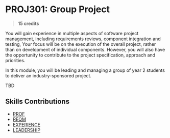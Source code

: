 # PROJ301: Group Project

> **15 credits**

You will gain experience in multiple aspects of software project management, including requirements reviews, component integration and testing, Your focus will be on the execution of the overall project, rather than on development of individual components.  However, you will also have the opportunity to contribute to the project specification, approach and priorities.

In this module, you will be leading and managing a group of year 2 students to deliver an industry-sponsored project.

TBD

## Skills Contributions

- [PROF](../skills/prof.md)
- [REQM](../skills/reqm.md)
- [EXPERIENCE](../skills/work-experience.md)
- [LEADERSHIP](../skills/leadership.md)
